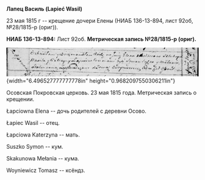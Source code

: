 **Лапец Василь (Lapieć Wasil)**

23 мая 1815 г -- крещение дочери Елены (НИАБ 136-13-894, лист 92об,
№28/1815-р (ориг)).

**НИАБ 136-13-894:** Лист 92об. **Метрическая запись №28/1815-р
(ориг).**

![](./media/74adc476ea78cdc98376db8ae26455a57dedc4dd.png){width="6.496527777777778in"
height="0.9682097550306211in"}

Осовская Покровская церковь. 23 мая 1815 года. Метрическая запись о
крещении.

Łapciowna Elena -- дочь родителей с деревни Осовo.

Łapiec Wasil -- отец.

Łapciowa Katerzyna -- мать.

Suszko Symon -- кум.

Skakunowa Mełania -- кума.

Woyniewicz Tomasz -- ксёндз.
